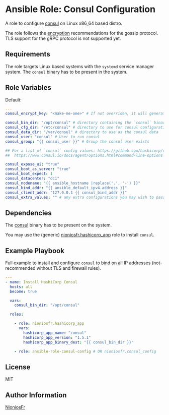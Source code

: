 Ansible Role: Consul Configuration
=========

A role to configure [consul](https://www.consul.io) on Linux x86_64 based distro.

The role follows the [encryption](https://www.consul.io/docs/agent/encryption.html) recommendations for the gossip
protocol.
TLS support for the gRPC protocol is not supported yet.

Requirements
------------

The role targets Linux based systems with the `systemd` service manager system.
The `consul` binary has to be present in the system.

Role Variables
--------------

Default:

```yaml
---
consul_encrypt_key: "<make-me-one>" # If not overriden, it will generate a new key each time.

consul_bin_dir: "/opt/consul" # directory containing the `consul` binary
consul_cfg_dir: "/etc/consul" # directory to use for consul configuration files
consul_data_dir: "/var/consul" # directory to use as the consul data
consul_user: "consul" # User to run consul
consul_group: "{{ consul_user }}" # Group the consul user exists

## For a list of `consul` config values: https://github.com/hashicorp/consul/blob/master/agent/config/config.go#L149
##  https://www.consul.io/docs/agent/options.html#command-line-options

consul_expose_ui: "true"
consul_boot_as_server: "true"
consul_boot_expect: 1
consul_datacenter: "dc1"
consul_nodename: "{{ ansible_hostname |replace('.', '-') }}"
consul_bind_addr: "{{ ansible_default_ipv4.address }}"
consul_client_addr: "127.0.0.1 {{ consul_bind_addr }}"
consul_extra_values: "" # any extra configurations you may wish to pass to the main config file.
```

Dependencies
------------

The [consul](https://www.consul.io) binary has to be present on the system.

You may use the (generic) [nioniosfr.hashicorp_app](https://galaxy.ansible.com/nioniosfr/hashicorp_app) role to install `consul`.

Example Playbook
----------------

Full example to install and configure `consul` to bind on all IP addresses (not-recommended without TLS and firewall rules).

```yaml
---
- name: Install HashiCorp Consul
  hosts: all
  become: true

  vars:
    consul_bin_dir: "/opt/consul"

  roles:

    - role: nioniosfr.hashicorp_app
      vars:
        hashicorp_app_name: "consul"
        hashicorp_app_version: "1.5.1"
        hashicorp_app_binary_dest: "{{ consul_bin_dir }}"

    - role: ansible-role-consul-config # OR nioniosfr.consul_config
```

License
-------

MIT

Author Information
------------------

[NioniosFr](https://github.com/NioniosFr)
